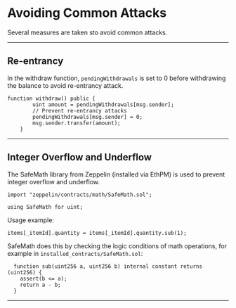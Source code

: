 # Avoiding Common Attacks

Several measures are taken sto avoid common attacks.

---

## Re-entrancy
In the withdraw function, `pendingWithdrawals` is set to 0 before withdrawing the balance to avoid re-entrancy attack.
```
function withdraw() public {
        uint amount = pendingWithdrawals[msg.sender];
        // Prevent re-entrancy attacks
        pendingWithdrawals[msg.sender] = 0;
        msg.sender.transfer(amount);
    }
```

---
## Integer Overflow and Underflow
The SafeMath library from Zeppelin (installed via EthPM) is used to prevent integer overflow and underflow.

```
import "zeppelin/contracts/math/SafeMath.sol";
```

```
using SafeMath for uint;
```

Usage example:
```
items[_itemId].quantity = items[_itemId].quantity.sub(1);
```

SafeMath does this by checking the logic conditions of math operations, for example in `installed_contracts/SafeMath.sol`:
```
  function sub(uint256 a, uint256 b) internal constant returns (uint256) {
    assert(b <= a);
    return a - b;
  }
```
---
